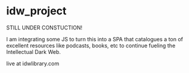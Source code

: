 # idw_project

STILL UNDER CONSTUCTION!

I am integrating some JS to turn this into a SPA that catalogues a ton of excellent resources like podcasts, books, etc to continue fueling the
Intellectual Dark Web.

live at idwlibrary.com
